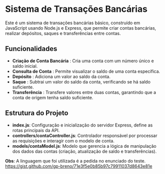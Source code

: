 # Sistema de Transações Bancárias

Este é um sistema de transações bancárias básico, construído em JavaScript usando Node.js e Express, que permite criar contas bancárias, realizar depósitos, saques e transferências entre contas.

## Funcionalidades

- **Criação de Conta Bancária** : Cria uma conta com um número único e saldo inicial.
- **Consulta de Conta** : Permite visualizar o saldo de uma conta específica.
- **Depósito** : Adiciona um valor ao saldo da conta.
- **Saque** : Subtrai um valor do saldo da conta, verificando se há saldo suficiente.
- **Transferência** : Transfere valores entre duas contas, garantindo que a conta de origem tenha saldo suficiente.

## Estrutura do Projeto

- **index.js**: Configuração e inicialização do servidor Express, define as rotas principais da API.
- **controllers/contaController.js**: Controlador responsável por processar as requisições e interagir com o modelo de conta.
- **models/contaModel.js**: Modelo que gerencia a lógica de manipulação dos dados das contas (criação, atualização de saldo e transferências).

**Obs**: A linguagem que foi utilizada é a pedida no enunciado do teste. https://gist.github.com/gp-breno/71e3f5e0b85b97c79911037d8643e81e
